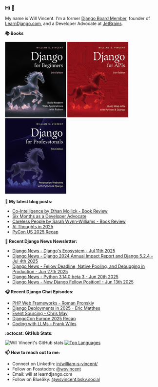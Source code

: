 ### Hi 👋

My name is Will Vincent. I'm a former [Django Board Member](https://www.djangoproject.com/foundation/), founder of [LearnDjango.com](https://learndjango.com/), and a Developer Advocate at [JetBrains](https://www.jetbrains.com/).

**📚 Books**

<a href="https://learndjango.com/courses/django-for-beginners/"><img src="images/dfb50_cover.jpg" width="200" alt="Django for Beginners"/></a>
<a href="https://learndjango.com/courses/django-for-apis/"><img src="images/dfa51_cover.jpg" width="200" alt="Django for APIs"/></a>
<a href="https://learndjango.com/courses/django-for-professionals/"><img src="images/dfp50_cover.jpg" width="200" alt="Django for Professionals"/></a>

**📜 My latest blog posts:**
* [Co-Intelligence by Ethan Mollick - Book Review](https://wsvincent.com/cointelligence-book-review/)
* [Six Months as a Developer Advocate](https://wsvincent.com/six-months-developer-advocate/)
* [Careless People by Sarah Wynn-Williams - Book Review](https:&#x2F;&#x2F;wsvincent.com&#x2F;careless-people-book-review&#x2F;)
* [AI Thoughts in 2025](https:&#x2F;&#x2F;wsvincent.com&#x2F;ai-thoughts-in-2025&#x2F;)
* [PyCon US 2025 Recap](https:&#x2F;&#x2F;wsvincent.com&#x2F;pyconus-recap&#x2F;)

**📰 Recent Django News Newsletter:**
<!-- news:START -->
* [Django News - Django&#39;s Ecosystem - Jul 11th 2025](https://django-news.com/issues/293)
* [Django News - Django 2024 Annual Impact Report and Django 5.2.4 - Jul 4th 2025](https://django-news.com/issues/292)
* [Django News - Fellow Deadline, Native Pooling, and Debugging in Production - Jun 27th 2025](https://django-news.com/issues/291)
* [Django News - Python 3.14.0 beta 3 - Jun 20th 2025](https://django-news.com/issues/290)
* [Django News - New Django Fellow Position! - Jun 13th 2025](https://django-news.com/issues/289)<!-- news:END -->

**🎧 Recent Django Chat Episodes:**
<!-- chat:START -->
* [PHP Web Frameworks - Roman Pronskiy](https://djangochat.com)
* [Django Deployments in 2025 - Eric Matthes](https://djangochat.com)
* [Event Sourcing - Chris May](https://djangochat.com)
* [DjangoCon Europe 2025 Recap](https://djangochat.com)
* [Coding with LLMs - Frank Wiles](https://djangochat.com)<!-- chat:END -->


**:octocat: GitHub Stats:**

![Will Vincent's GitHub stats](https://github-readme-stats.vercel.app/api?username=wsvincent&show_icons=&private_count=true&theme=dracula)  [![Top Languages](https://github-readme-stats.vercel.app/api/top-langs/?username=jefftriplett&layout=compact&theme=dracula)]()

**📫 How to reach out to me:**
- Connect on LinkedIn: [in/william-s-vincent/](https://www.linkedin.com/in/william-s-vincent/)
- Follow on Fosstodon: [@wsvincent](https://fosstodon.org/@wsvincent)
- Email: will at learndjango.com
- Follow on BlueSky: [@wsvincent.bsky.social](https://bsky.app/profile/wsvincent.bsky.social)
